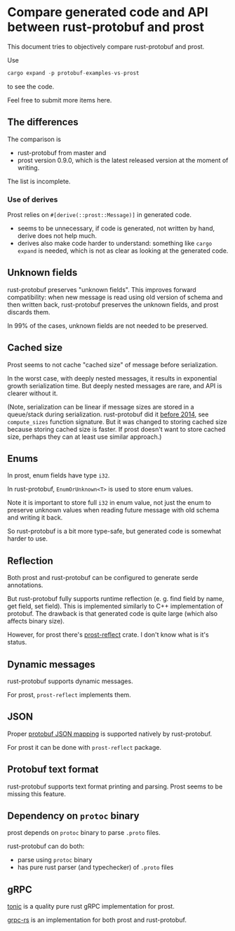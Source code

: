 <!-- cargo-sync-readme start -->

# Compare generated code and API between rust-protobuf and prost

This document tries to objectively compare rust-protobuf and prost.

Use

```rust
cargo expand -p protobuf-examples-vs-prost
```

to see the code.

Feel free to submit more items here.

## The differences

The comparison is
* rust-protobuf from master and
* prost version 0.9.0, which is the latest released version at the moment of writing.

The list is incomplete.

### Use of derives

Prost relies on `#[derive(::prost::Message)]` in generated code.
* seems to be unnecessary, if code is generated, not written by hand,
  derive does not help much.
* derives also make code harder to understand: something like `cargo expand`
  is needed, which is not as clear as looking at the generated code.

## Unknown fields

rust-protobuf preserves "unknown fields". This improves forward compatibility:
when new message is read using old version of schema and then written back,
rust-protobuf preserves the unknown fields, and prost discards them.

In 99% of the cases, unknown fields are not needed to be preserved.

## Cached size

Prost seems to not cache "cached size" of message before serialization.

In the worst case, with deeply nested messages, it results in exponential growth
serialization time. But deeply nested messages are rare, and API is clearer without it.

(Note, serialization can be linear if message sizes are stored in a queue/stack
during serialization. rust-protobuf did it
[before 2014](https://github.com/stepancheg/rust-protobuf/commit/86fe60cc67e3ea257fcad417bcb039973ace3bfc),
see `compute_sizes` function signature. But it was changed to storing cached size
because storing cached size is faster. If prost doesn't want to store cached size,
perhaps they can at least use similar approach.)

## Enums

In prost, enum fields have type `i32`.

In rust-protobuf, `EnumOrUnknown<T>` is used to store enum values.

Note it is important to store full `i32` in enum value, not just the enum
to preserve unknown values when reading future message with old schema
and writing it back.

So rust-protobuf is a bit more type-safe, but generated code is somewhat harder to use.

## Reflection

Both prost and rust-protobuf can be configured to generate serde annotations.

But rust-protobuf fully supports runtime reflection
(e. g. find field by name, get field, set field).
This is implemented similarly to C++ implementation of protobuf.
The drawback is that generated code is quite large (which also affects binary size).

However, for prost there's [prost-reflect](https://github.com/andrewhickman/prost-reflect)
crate. I don't know what is it's status.

## Dynamic messages

rust-protobuf supports dynamic messages.

For prost, `prost-reflect` implements them.

## JSON

Proper [protobuf JSON mapping](https://developers.google.com/protocol-buffers/docs/proto3#json)
is supported natively by rust-protobuf.

For prost it can be done with `prost-reflect` package.

## Protobuf text format

rust-protobuf supports text format printing and parsing. Prost seems to be missing this feature.

## Dependency on `protoc` binary

prost depends on `protoc` binary to parse `.proto` files.

rust-protobuf can do both:
* parse using `protoc` binary
* has pure rust parser (and typechecker) of `.proto` files

## gRPC

[tonic](https://docs.rs/tonic/latest/tonic/) is a quality pure rust gRPC implementation
for prost.

[grpc-rs](https://github.com/tikv/grpc-rs) is an implementation for both
prost and rust-protobuf.

<!-- cargo-sync-readme end -->
